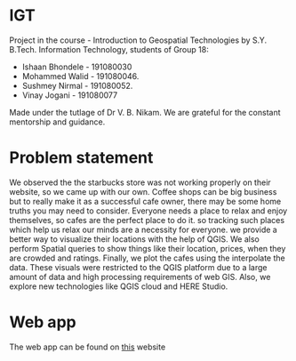 # IGT
Project in the course - Introduction to Geospatial Technologies by S.Y. B.Tech. Information Technology, students of Group 18:
<ul>
  <li>Ishaan Bhondele - 191080030</li>
  <li>Mohammed Walid - 191080046.</li>
  <li>Sushmey Nirmal - 191080052.</li>
  <li>Vinay Jogani - 191080077</li>
</ul> 
Made under the tutlage of Dr V. B. Nikam. We are grateful for the constant mentorship and guidance.





<h1>Problem statement</h1>
We observed the the starbucks store was not working properly on their website, so we came up with our own.
Coffee shops can be big business but to really make it as a successful cafe owner, there may be some home truths you may need to consider. Everyone needs a place to relax and enjoy themselves, so cafes are the perfect place to do it. so tracking such places which help us relax our minds are a necessity for everyone.
we provide a better way to visualize their locations with the help of QGIS. We also perform Spatial queries to show things like their location, prices, when they are crowded and ratings. Finally, we plot the cafes using the interpolate the data. These visuals were restricted to the QGIS platform due to a large amount of data and high processing requirements of web GIS. Also, we explore new technologies like QGIS cloud and HERE Studio.

<h1>Web app </h1>
The web app can be found on <a href="https://ishb.github.io/IGT/">this</a> website 
